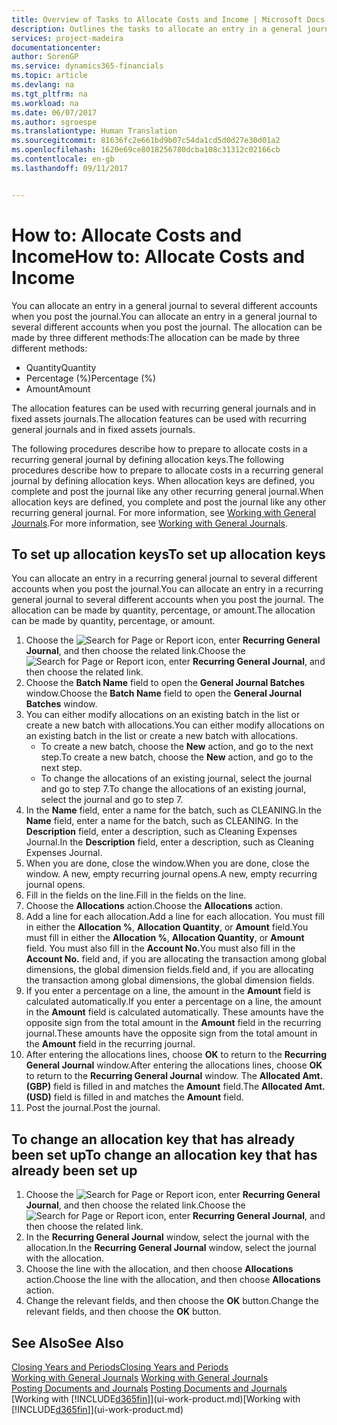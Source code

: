 ```yaml
---
title: Overview of Tasks to Allocate Costs and Income | Microsoft Docs
description: Outlines the tasks to allocate an entry in a general journal to several different accounts when you post the journal.
services: project-madeira
documentationcenter: 
author: SorenGP
ms.service: dynamics365-financials
ms.topic: article
ms.devlang: na
ms.tgt_pltfrm: na
ms.workload: na
ms.date: 06/07/2017
ms.author: sgroespe
ms.translationtype: Human Translation
ms.sourcegitcommit: 81636fc2e661bd9b07c54da1cd5d0d27e30d01a2
ms.openlocfilehash: 1620e69ce8018256780dcba108c31312c02166cb
ms.contentlocale: en-gb
ms.lasthandoff: 09/11/2017


---
```

# <a name="how-to-allocate-costs-and-income"></a><span data-ttu-id="fe84f-103">How to: Allocate Costs and Income</span><span class="sxs-lookup"><span data-stu-id="fe84f-103">How to: Allocate Costs and Income</span></span>
<span data-ttu-id="fe84f-104">You can allocate an entry in a general journal to several different accounts when you post the journal.</span><span class="sxs-lookup"><span data-stu-id="fe84f-104">You can allocate an entry in a general journal to several different accounts when you post the journal.</span></span> <span data-ttu-id="fe84f-105">The allocation can be made by three different methods:</span><span class="sxs-lookup"><span data-stu-id="fe84f-105">The allocation can be made by three different methods:</span></span>

* <span data-ttu-id="fe84f-106">Quantity</span><span class="sxs-lookup"><span data-stu-id="fe84f-106">Quantity</span></span>
* <span data-ttu-id="fe84f-107">Percentage (%)</span><span class="sxs-lookup"><span data-stu-id="fe84f-107">Percentage (%)</span></span>
* <span data-ttu-id="fe84f-108">Amount</span><span class="sxs-lookup"><span data-stu-id="fe84f-108">Amount</span></span>

<span data-ttu-id="fe84f-109">The allocation features can be used with recurring general journals and in fixed assets journals.</span><span class="sxs-lookup"><span data-stu-id="fe84f-109">The allocation features can be used with recurring general journals and in fixed assets journals.</span></span>
<!--You can also distribute the cost or revenue of a line to an intercompany partner when you post a sales or purchase document. When you post the document, a line will be posted in your general journal, and a corresponding line will be created in the intercompany outbox.-->

<span data-ttu-id="fe84f-110">The following procedures describe how to prepare to allocate costs in a recurring general journal by defining allocation keys.</span><span class="sxs-lookup"><span data-stu-id="fe84f-110">The following procedures describe how to prepare to allocate costs in a recurring general journal by defining allocation keys.</span></span> <span data-ttu-id="fe84f-111">When allocation keys are defined, you complete and post the journal like any other recurring general journal.</span><span class="sxs-lookup"><span data-stu-id="fe84f-111">When allocation keys are defined, you complete and post the journal like any other recurring general journal.</span></span> <span data-ttu-id="fe84f-112">For more information, see [Working with General Journals](ui-work-general-journals.md).</span><span class="sxs-lookup"><span data-stu-id="fe84f-112">For more information, see [Working with General Journals](ui-work-general-journals.md).</span></span>

## <a name="to-set-up-allocation-keys"></a><span data-ttu-id="fe84f-113">To set up allocation keys</span><span class="sxs-lookup"><span data-stu-id="fe84f-113">To set up allocation keys</span></span>
<span data-ttu-id="fe84f-114">You can allocate an entry in a recurring general journal to several different accounts when you post the journal.</span><span class="sxs-lookup"><span data-stu-id="fe84f-114">You can allocate an entry in a recurring general journal to several different accounts when you post the journal.</span></span> <span data-ttu-id="fe84f-115">The allocation can be made by quantity, percentage, or amount.</span><span class="sxs-lookup"><span data-stu-id="fe84f-115">The allocation can be made by quantity, percentage, or amount.</span></span>
1. <span data-ttu-id="fe84f-116">Choose the ![Search for Page or Report](media/ui-search/search_small.png "Search for Page or Report icon") icon, enter **Recurring General Journal**, and then choose the related link.</span><span class="sxs-lookup"><span data-stu-id="fe84f-116">Choose the ![Search for Page or Report](media/ui-search/search_small.png "Search for Page or Report icon") icon, enter **Recurring General Journal**, and then choose the related link.</span></span>
2. <span data-ttu-id="fe84f-117">Choose the **Batch Name** field to open the **General Journal Batches** window.</span><span class="sxs-lookup"><span data-stu-id="fe84f-117">Choose the **Batch Name** field to open the **General Journal Batches** window.</span></span>
3. <span data-ttu-id="fe84f-118">You can either modify allocations on an existing batch in the list or create a new batch with allocations.</span><span class="sxs-lookup"><span data-stu-id="fe84f-118">You can either modify allocations on an existing batch in the list or create a new batch with allocations.</span></span>
   * <span data-ttu-id="fe84f-119">To create a new batch, choose the **New** action, and go to the next step.</span><span class="sxs-lookup"><span data-stu-id="fe84f-119">To create a new batch, choose the **New** action, and go to the next step.</span></span>
   * <span data-ttu-id="fe84f-120">To change the allocations of an existing journal, select the journal and go to step 7.</span><span class="sxs-lookup"><span data-stu-id="fe84f-120">To change the allocations of an existing journal, select the journal and go to step 7.</span></span>    
4. <span data-ttu-id="fe84f-121">In the **Name** field, enter a name for the batch, such as CLEANING.</span><span class="sxs-lookup"><span data-stu-id="fe84f-121">In the **Name** field, enter a name for the batch, such as CLEANING.</span></span> <span data-ttu-id="fe84f-122">In the **Description** field, enter a description, such as Cleaning Expenses Journal.</span><span class="sxs-lookup"><span data-stu-id="fe84f-122">In the **Description** field, enter a description, such as Cleaning Expenses Journal.</span></span>
5. <span data-ttu-id="fe84f-123">When you are done, close the window.</span><span class="sxs-lookup"><span data-stu-id="fe84f-123">When you are done, close the window.</span></span> <span data-ttu-id="fe84f-124">A new, empty recurring journal opens.</span><span class="sxs-lookup"><span data-stu-id="fe84f-124">A new, empty recurring journal opens.</span></span>
6. <span data-ttu-id="fe84f-125">Fill in the fields on the line.</span><span class="sxs-lookup"><span data-stu-id="fe84f-125">Fill in the fields on the line.</span></span>
7. <span data-ttu-id="fe84f-126">Choose the **Allocations** action.</span><span class="sxs-lookup"><span data-stu-id="fe84f-126">Choose the **Allocations** action.</span></span>
8. <span data-ttu-id="fe84f-127">Add a line for each allocation.</span><span class="sxs-lookup"><span data-stu-id="fe84f-127">Add a line for each allocation.</span></span> <span data-ttu-id="fe84f-128">You must fill in either the **Allocation %**, **Allocation Quantity**, or **Amount** field.</span><span class="sxs-lookup"><span data-stu-id="fe84f-128">You must fill in either the **Allocation %**, **Allocation Quantity**, or **Amount** field.</span></span> <span data-ttu-id="fe84f-129">You must also fill in the **Account No.**</span><span class="sxs-lookup"><span data-stu-id="fe84f-129">You must also fill in the **Account No.**</span></span> <span data-ttu-id="fe84f-130">field and, if you are allocating the transaction among global dimensions, the global dimension fields.</span><span class="sxs-lookup"><span data-stu-id="fe84f-130">field and, if you are allocating the transaction among global dimensions, the global dimension fields.</span></span>
9. <span data-ttu-id="fe84f-131">If you enter a percentage on a line, the amount in the **Amount** field is calculated automatically.</span><span class="sxs-lookup"><span data-stu-id="fe84f-131">If you enter a percentage on a line, the amount in the **Amount** field is calculated automatically.</span></span> <span data-ttu-id="fe84f-132">These amounts have the opposite sign from the total amount in the **Amount** field in the recurring journal.</span><span class="sxs-lookup"><span data-stu-id="fe84f-132">These amounts have the opposite sign from the total amount in the **Amount** field in the recurring journal.</span></span>
10. <span data-ttu-id="fe84f-133">After entering the allocations lines, choose **OK** to return to the **Recurring General Journal** window.</span><span class="sxs-lookup"><span data-stu-id="fe84f-133">After entering the allocations lines, choose **OK** to return to the **Recurring General Journal** window.</span></span> <span data-ttu-id="fe84f-134">The **Allocated Amt. (GBP)** field is filled in and matches the **Amount** field.</span><span class="sxs-lookup"><span data-stu-id="fe84f-134">The **Allocated Amt. (USD)** field is filled in and matches the **Amount** field.</span></span>
11. <span data-ttu-id="fe84f-135">Post the journal.</span><span class="sxs-lookup"><span data-stu-id="fe84f-135">Post the journal.</span></span>

## <a name="to-change-an-allocation-key-that-has-already-been-set-up"></a><span data-ttu-id="fe84f-136">To change an allocation key that has already been set up</span><span class="sxs-lookup"><span data-stu-id="fe84f-136">To change an allocation key that has already been set up</span></span>
1. <span data-ttu-id="fe84f-137">Choose the ![Search for Page or Report](media/ui-search/search_small.png "Search for Page or Report icon") icon, enter **Recurring General Journal**, and then choose the related link.</span><span class="sxs-lookup"><span data-stu-id="fe84f-137">Choose the ![Search for Page or Report](media/ui-search/search_small.png "Search for Page or Report icon") icon, enter **Recurring General Journal**, and then choose the related link.</span></span>
2. <span data-ttu-id="fe84f-138">In the **Recurring General Journal** window, select the journal with the allocation.</span><span class="sxs-lookup"><span data-stu-id="fe84f-138">In the **Recurring General Journal** window, select the journal with the allocation.</span></span>
3. <span data-ttu-id="fe84f-139">Choose the line with the allocation, and then choose **Allocations** action.</span><span class="sxs-lookup"><span data-stu-id="fe84f-139">Choose the line with the allocation, and then choose **Allocations** action.</span></span>
4. <span data-ttu-id="fe84f-140">Change the relevant fields, and then choose the **OK** button.</span><span class="sxs-lookup"><span data-stu-id="fe84f-140">Change the relevant fields, and then choose the **OK** button.</span></span>

## <a name="see-also"></a><span data-ttu-id="fe84f-141">See Also</span><span class="sxs-lookup"><span data-stu-id="fe84f-141">See Also</span></span>
[<span data-ttu-id="fe84f-142">Closing Years and Periods</span><span class="sxs-lookup"><span data-stu-id="fe84f-142">Closing Years and Periods</span></span>](year-close-years-periods.md)  
<span data-ttu-id="fe84f-143">[Working with General Journals](ui-work-general-journals.md)  </span><span class="sxs-lookup"><span data-stu-id="fe84f-143">[Working with General Journals](ui-work-general-journals.md)  </span></span>  
<span data-ttu-id="fe84f-144">[Posting Documents and Journals](ui-post-documents-journals.md)  </span><span class="sxs-lookup"><span data-stu-id="fe84f-144">[Posting Documents and Journals](ui-post-documents-journals.md)  </span></span>  
<span data-ttu-id="fe84f-145">[Working with [!INCLUDE[d365fin](includes/d365fin_md.md)]](ui-work-product.md)</span><span class="sxs-lookup"><span data-stu-id="fe84f-145">[Working with [!INCLUDE[d365fin](includes/d365fin_md.md)]](ui-work-product.md)</span></span>

